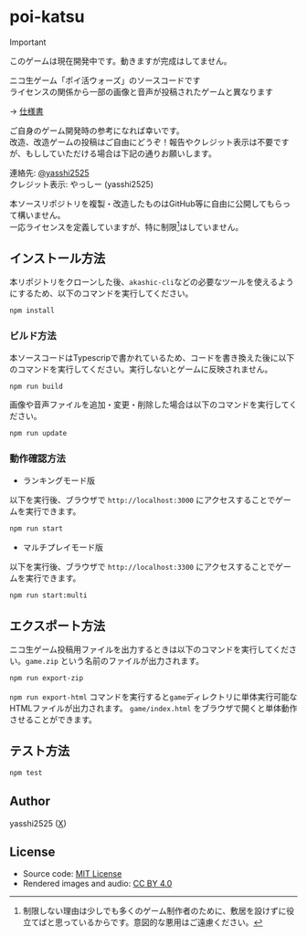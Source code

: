 # poi-katsu

> [!IMPORTANT]
> このゲームは現在開発中です。動きますが完成はしてません。

ニコ生ゲーム「ポイ活ウォーズ」のソースコードです \
ライセンスの関係から一部の画像と音声が投稿されたゲームと異なります

→ [仕様書](specification/index.md)

ご自身のゲーム開発時の参考になれば幸いです。 \
改造、改造ゲームの投稿はご自由にどうぞ！報告やクレジット表示は不要ですが、もししていただける場合は下記の通りお願いします。

連絡先: [@yasshi2525](https://x.com/yasshi2525) \
クレジット表示: やっしー (yasshi2525)

本ソースリポジトリを複製・改造したものはGitHub等に自由に公開してもらって構いません。 \
一応ライセンスを定義していますが、特に制限[^1]はしていません。

[^1]: 制限しない理由は少しでも多くのゲーム制作者のために、敷居を設けずに役立てばと思っているからです。意図的な悪用はご遠慮ください。

## インストール方法

本リポジトリをクローンした後、`akashic-cli`などの必要なツールを使えるようにするため、以下のコマンドを実行してください。

```sh
npm install
```

### ビルド方法

本ソースコードはTypescripで書かれているため、コードを書き換えた後に以下のコマンドを実行してください。実行しないとゲームに反映されません。

```sh
npm run build
```

画像や音声ファイルを追加・変更・削除した場合は以下のコマンドを実行してください。

```sh
npm run update
```

### 動作確認方法

* ランキングモード版

以下を実行後、ブラウザで `http://localhost:3000` にアクセスすることでゲームを実行できます。

```sh
npm run start
```

* マルチプレイモード版

以下を実行後、ブラウザで `http://localhost:3300` にアクセスすることでゲームを実行できます。

```sh
npm run start:multi
```

## エクスポート方法

ニコ生ゲーム投稿用ファイルを出力するときは以下のコマンドを実行してください。`game.zip` という名前のファイルが出力されます。

```sh
npm run export-zip
```

`npm run export-html` コマンドを実行すると`game`ディレクトリに単体実行可能なHTMLファイルが出力されます。
`game/index.html` をブラウザで開くと単体動作させることができます。

## テスト方法

```sh
npm test
```

## Author

yasshi2525 ([X](https://x.com/yasshi2525))

## License

- Source code: [MIT License](./LICENSE)
- Rendered images and audio: [CC BY 4.0](https://creativecommons.org/licenses/by/4.0/)
